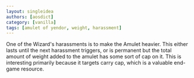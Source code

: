 ```yaml
---
layout: singleidea
authors: [aosdict]
category: [vanilla]
tags: [amulet of yendor, weight, harassment]
---
```

One of the Wizard's harassments is to make the Amulet heavier. This either lasts until the next harassment triggers, or is permanent but the total amount of weight added to the amulet has some sort of cap on it. This is interesting primarily because it targets carry cap, which is a valuable end-game resource.
